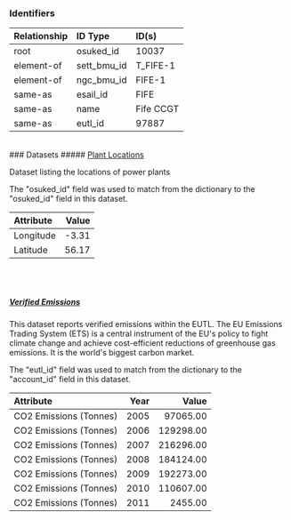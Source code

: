 ### Identifiers

| Relationship   | ID Type     | ID(s)     |
|:---------------|:------------|:----------|
| root           | osuked_id   | 10037     |
| element-of     | sett_bmu_id | T_FIFE-1  |
| element-of     | ngc_bmu_id  | FIFE-1    |
| same-as        | esail_id    | FIFE      |
| same-as        | name        | Fife CCGT |
| same-as        | eutl_id     | 97887     |

<br>
### Datasets
##### <a href="https://raw.githubusercontent.com/OSUKED/Dictionary-Datasets/main/datasets/plant-locations/datapackage.json">Plant Locations</a>

Dataset listing the locations of power plants

The "osuked_id" field was used to match from the dictionary to the "osuked_id" field in this dataset.

| Attribute   |   Value |
|:------------|--------:|
| Longitude   |   -3.31 |
| Latitude    |   56.17 |

<br><br>
##### <a href="https://raw.githubusercontent.com/OSUKED/Dictionary-Datasets/main/datasets/verified-emissions/datapackage.json">Verified Emissions</a>

This dataset reports verified emissions within the EUTL. The EU Emissions Trading System (ETS) is a central instrument of the EU's policy to fight climate change and achieve cost-efficient reductions of greenhouse gas emissions. It is the world's biggest carbon market.

The "eutl_id" field was used to match from the dictionary to the "account_id" field in this dataset.

| Attribute              |   Year |     Value |
|:-----------------------|-------:|----------:|
| CO2 Emissions (Tonnes) |   2005 |  97065.00 |
| CO2 Emissions (Tonnes) |   2006 | 129298.00 |
| CO2 Emissions (Tonnes) |   2007 | 216296.00 |
| CO2 Emissions (Tonnes) |   2008 | 184124.00 |
| CO2 Emissions (Tonnes) |   2009 | 192273.00 |
| CO2 Emissions (Tonnes) |   2010 | 110607.00 |
| CO2 Emissions (Tonnes) |   2011 |   2455.00 |
